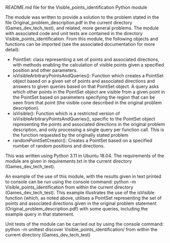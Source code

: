 README.md file for the Visible_points_identification Python module

The module was written to provide a solution to the problem stated
in the file Original_problem_description.pdf in the current directory
(Games_dev_tech_test), and related, more general problems. The module
with associated code and unit tests are contained in the
directory Visible_points_identification. From this module, the
following objects and functions can be imported (see the associated
documentation for more detail):

- PointSet: class representing a set of points and associated
      directions, with methods enabling the calculation of visible
      points given a specified position and other parameters.
- isVisibleArbitraryPointsAndQueries(): Function which creates
      a PointSet object based on a given set of points and associated
      directions and answers to given queries based on that PointSet
      object. A query asks which other points in the PointSet object
      are visible from a given point in the PointSet based on
      parameters specifying the region that can be seen from that point
      (the visible cone described in the original problem description).
- isVisible(): Function which is a restricted version of
      isVisibleArbitraryPointsAndQueries(), specific to the PointSet
      object representing the points and associated directions in the
      original problem description, and only processing a single
      query per function call.
      This is the function requested by the originally stated problem
- randomPointSetCreator(): Creates a PointSet based on a specified
      number of random positions and directions.

This was written using Python 3.11 in Ubuntu 18.04. The requirements
of the module are given in requirements.txt in the current directory
(Games_dev_tech_test).

An example of the use of this module, with the results given in text
printed to console can be run using the console command:
    python -m Visible_points_identification
from within the current directory (Games_dev_tech_test). This example
illustrates the use of the isVisible function (which, as noted above,
utilises a PointSet representing the set of points and associated
directions given in the original problem statement
(Original_problem_description.pdf) with some queries, including the
example query in that statement.

Unit tests of the module can be carried out by using the console
command:
    python -m unittest discover Visible_points_identification/
from within the current directory (Games_dev_tech_test)
